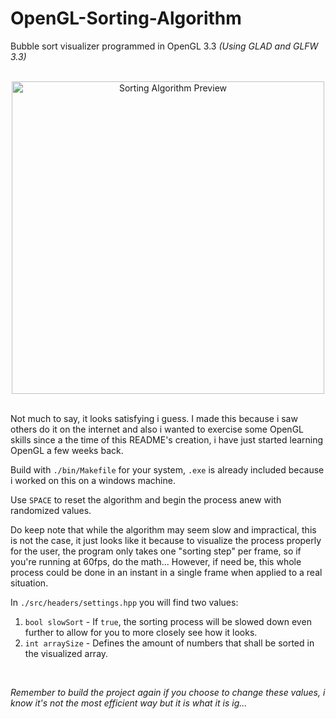 # OpenGL-Sorting-Algorithm
Bubble sort visualizer programmed in OpenGL 3.3 _(Using GLAD and GLFW 3.3)_

<br>

<!-- gif preview of app -->
<div align="center">
  <img src="./sortingAlgorithm.gif" alt="Sorting Algorithm Preview" width=500></img>
</div>

<br>

Not much to say, it looks satisfying i guess. I made this because i saw others do it on the internet and also i wanted to exercise some OpenGL skills since a the time of this README's creation, i have just started learning OpenGL a few weeks back.

Build with `./bin/Makefile` for your system, `.exe` is already included because i worked on this on a windows machine.

Use `SPACE` to reset the algorithm and begin the process anew with randomized values.

Do keep note that while the algorithm may seem slow and impractical, this is not the case, it just looks like it because to visualize the process properly for the user, the program only takes one "sorting step" per frame, so if you're running at 60fps, do the math...
However, if need be, this whole process could be done in an instant in a single frame when applied to a real situation.

In `./src/headers/settings.hpp` you will find two values:
1) `bool slowSort` - If `true`, the sorting process will be slowed down even further to allow for you to more closely see how it looks.
2) `int arraySize` - Defines the amount of numbers that shall be sorted in the visualized array.

<br>

_Remember to build the project again if you choose to change these values, i know it's not the most efficient way but it is what it is ig..._
